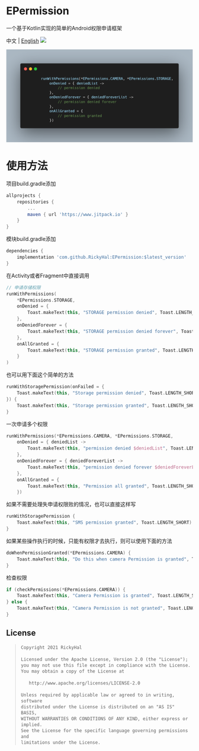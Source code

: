 # EPermission

一个基于Kotlin实现的简单的Android权限申请框架

中文 | [English](/README.md)
[![](https://jitpack.io/v/RickyHal/EPermission.svg)](https://jitpack.io/#RickyHal/EPermission)

<img src="/results/guide.png">

# 使用方法

项目build.gradle添加

```groovy
allprojects {
    repositories {
        ...
        maven { url 'https://www.jitpack.io' }
    }
}
```

模块build.gradle添加

```groovy
dependencies {
    implementation 'com.github.RickyHal:EPermission:$latest_version'
}
```

在Activity或者Fragment中直接调用

```kotlin
// 申请存储权限
runWithPermissions(
    *EPermissions.STORAGE,
    onDenied = {
        Toast.makeText(this, "STORAGE permission denied", Toast.LENGTH_SHORT).show()
    },
    onDeniedForever = {
        Toast.makeText(this, "STORAGE permission denied forever", Toast.LENGTH_SHORT).show()
    },
    onAllGranted = {
        Toast.makeText(this, "STORAGE permission granted", Toast.LENGTH_SHORT).show()
    }
)
```

也可以用下面这个简单的方法

```kotlin
runWithStoragePermission(onFailed = {
    Toast.makeText(this, "Storage permission denied", Toast.LENGTH_SHORT).show()
}) {
    Toast.makeText(this, "Storage permission granted", Toast.LENGTH_SHORT).show()
}
```

一次申请多个权限

```kotlin
runWithPermissions(*EPermissions.CAMERA, *EPermissions.STORAGE,
    onDenied = { deniedList ->
        Toast.makeText(this, "permission denied $deniedList", Toast.LENGTH_SHORT).show()
    },
    onDeniedForever = { deniedForeverList ->
        Toast.makeText(this, "permission denied forever $deniedForeverList", Toast.LENGTH_SHORT).show()
    },
    onAllGranted = {
        Toast.makeText(this, "Permission all granted", Toast.LENGTH_SHORT).show()
    })
```

如果不需要处理失申请权限败的情况，也可以直接这样写

```kotlin
runWithStoragePermission {
    Toast.makeText(this, "SMS permission granted", Toast.LENGTH_SHORT).show()
}
```

如果某些操作执行的时候，只能有权限才去执行，则可以使用下面的方法

```kotlin
doWhenPermissionGranted(*EPermissions.CAMERA) {
    Toast.makeText(this, "Do this when camera Permission is granted", Toast.LENGTH_SHORT).show()
}
```

检查权限

```kotlin
if (checkPermissions(*EPermissions.CAMERA)) {
    Toast.makeText(this, "Camera Permission is granted", Toast.LENGTH_SHORT).show()
} else {
    Toast.makeText(this, "Camera Permission is not granted", Toast.LENGTH_SHORT).show()
}
```

## License

> ```
> Copyright 2021 RickyHal
>
> Licensed under the Apache License, Version 2.0 (the "License");
> you may not use this file except in compliance with the License.
> You may obtain a copy of the License at
>
>    http://www.apache.org/licenses/LICENSE-2.0
>
> Unless required by applicable law or agreed to in writing, software
> distributed under the License is distributed on an "AS IS" BASIS,
> WITHOUT WARRANTIES OR CONDITIONS OF ANY KIND, either express or implied.
> See the License for the specific language governing permissions and
> limitations under the License.
> ```